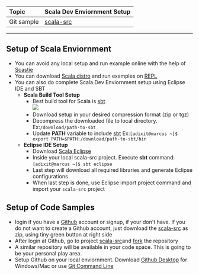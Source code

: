 | Topic | Scala Dev Enviornment Setup |
| :--- | :--- |
| Git sample | [scala-src](https://github.com/inbravo/scala-src) |

---

##	**Setup of Scala Enviornment**
 *	You can avoid any local setup and run example online with the help of [Scastie](https://scastie.scala-lang.org)
 *	You can download [Scala distro](https://downloads.lightbend.com/scala/2.12.2/scala-2.12.2.zip) and run examples on [REPL](http://docs.scala-lang.org/overviews/repl/overview.html)
 *	You can also do complete Scala Dev Enviornment setup using Eclipse IDE and SBT
	*	**Scala Build Tool Setup**
		*	Best build tool for Scala is [sbt](http://www.scala-sbt.org)  
	  	![](/assets/m-1/keep-calm-and-install-sbt.png)
	  	*	Download setup in your desired compression format \(zip or tgz\)
	  	*	Decompress the downloaded file to local directory. Ex:`/download/path-to-sbt`
	  	*	Update **PATH** variable to include [sbt](http://www.scala-sbt.org) Ex:`[adixit@marcus ~]$ export PATH=$PATH:/download/path-to-sbt/bin`
	*	**Eclipse IDE Setup**
		*	Download [Scala Eclipse](http://scala-ide.org)
	  	*	Inside your local scala-src project. Execute **sbt** command: `[adixit@marcus ~]$ sbt eclipse`
	  	*	Last step will download all required libraries and generate Eclipse configurations
	  	*	When last step is done, use Eclipse import project command and import your `scala-src` project
	  
##	**Setup of Code Samples**
  *	login if you have a [Github](/github.com) account or signup, if your don't have. If you do not want to create a Github account, just download the [scala-src](https://github.com/inbravo/scala-src) as zip, using tiny green button at right side
  *	After login at Github, go to project [scala-src](https://github.com/inbravo/scala-src)and [fork](https://help.github.com/articles/fork-a-repo/#fork-an-example-repository) the repository
  *	A similar repository will be available in your code space. This is going to be your personal play area.
  *	Setup Github on your local enviornment. Download [Github Desktop](https://desktop.github.com) for Windows/Mac or use [Git Command Line](https://hub.github.com)
